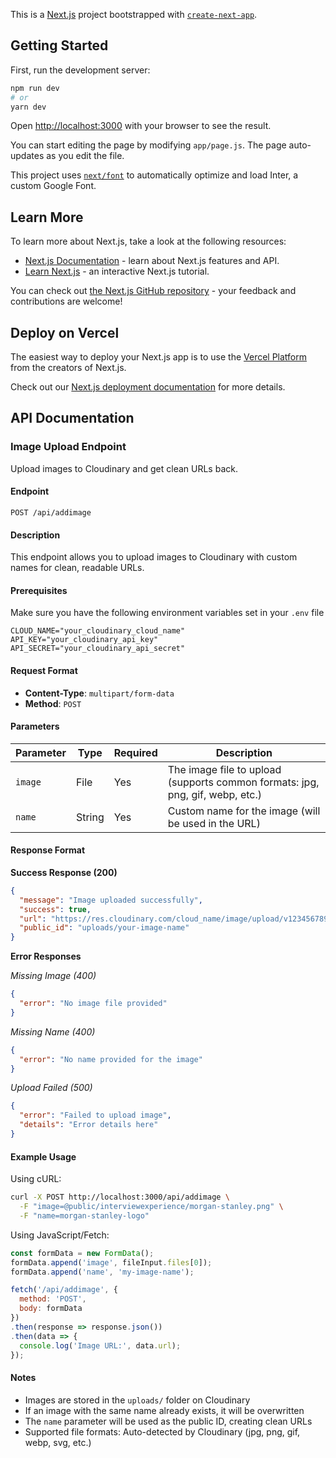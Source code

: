 This is a [Next.js](https://nextjs.org/) project bootstrapped with [`create-next-app`](https://github.com/vercel/next.js/tree/canary/packages/create-next-app).

## Getting Started

First,  run the development server:

```bash
npm run dev
# or
yarn dev
```

Open [http://localhost:3000](http://localhost:3000) with your browser to see the result.

You can start editing the page by modifying `app/page.js`. The page auto-updates as you edit the file.

This project uses [`next/font`](https://nextjs.org/docs/basic-features/font-optimization) to automatically optimize and load Inter, a custom Google Font.

## Learn More

To learn more about Next.js, take a look at the following resources:

- [Next.js Documentation](https://nextjs.org/docs) - learn about Next.js features and API.
- [Learn Next.js](https://nextjs.org/learn) - an interactive Next.js tutorial.

You can check out [the Next.js GitHub repository](https://github.com/vercel/next.js/) - your feedback and contributions are welcome!

## Deploy on Vercel

The easiest way to deploy your Next.js app is to use the [Vercel Platform](https://vercel.com/new?utm_medium=default-template&filter=next.js&utm_source=create-next-app&utm_campaign=create-next-app-readme) from the creators of Next.js.

Check out our [Next.js deployment documentation](https://nextjs.org/docs/deployment) for more details.

## API Documentation

### Image Upload Endpoint

Upload images to Cloudinary and get clean URLs back.

#### Endpoint
```
POST /api/addimage
```

#### Description
This endpoint allows you to upload images to Cloudinary with custom names for clean, readable URLs.

#### Prerequisites
Make sure you have the following environment variables set in your `.env` file
```env
CLOUD_NAME="your_cloudinary_cloud_name"
API_KEY="your_cloudinary_api_key"
API_SECRET="your_cloudinary_api_secret"
```

#### Request Format
- **Content-Type**: `multipart/form-data`
- **Method**: `POST`

#### Parameters
| Parameter | Type | Required | Description |
|-----------|------|----------|-------------|
| `image` | File | Yes | The image file to upload (supports common formats: jpg, png, gif, webp, etc.) |
| `name` | String | Yes | Custom name for the image (will be used in the URL) |

#### Response Format

**Success Response (200)**
```json
{
  "message": "Image uploaded successfully",
  "success": true,
  "url": "https://res.cloudinary.com/cloud_name/image/upload/v1234567890/uploads/your-image-name.jpg",
  "public_id": "uploads/your-image-name"
}
```

**Error Responses**

*Missing Image (400)*
```json
{
  "error": "No image file provided"
}
```

*Missing Name (400)*
```json
{
  "error": "No name provided for the image"
}
```

*Upload Failed (500)*
```json
{
  "error": "Failed to upload image",
  "details": "Error details here"
}
```

#### Example Usage

Using cURL:
```bash
curl -X POST http://localhost:3000/api/addimage \
  -F "image=@public/interviewexperience/morgan-stanley.png" \
  -F "name=morgan-stanley-logo"
```

Using JavaScript/Fetch:
```javascript
const formData = new FormData();
formData.append('image', fileInput.files[0]);
formData.append('name', 'my-image-name');

fetch('/api/addimage', {
  method: 'POST',
  body: formData
})
.then(response => response.json())
.then(data => {
  console.log('Image URL:', data.url);
});
```

#### Notes
- Images are stored in the `uploads/` folder on Cloudinary
- If an image with the same name already exists, it will be overwritten
- The `name` parameter will be used as the public ID, creating clean URLs
- Supported file formats: Auto-detected by Cloudinary (jpg, png, gif, webp, svg, etc.)
